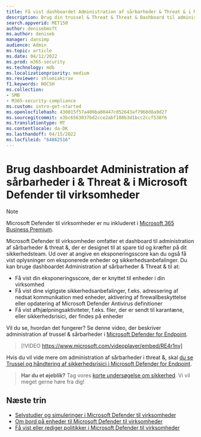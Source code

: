 ```yaml
---
title: Få vist dashboardet Administration af sårbarheder & Threat & i Microsoft Defender til virksomheder
description: Brug din trussel & Threat & Threat & Dashboard til administration af sårbarheder for at se vigtige elementer, der skal håndteres.
search.appverid: MET150
author: denisebmsft
ms.author: deniseb
manager: dansimp
audience: Admin
ms.topic: article
ms.date: 04/12/2022
ms.prod: m365-security
ms.technology: mdb
ms.localizationpriority: medium
ms.reviewer: shlomiakirav
f1.keywords: NOCSH
ms.collection:
- SMB
- M365-security-compliance
ms.custom: intro-get-started
ms.openlocfilehash: 430815f57a409ba00447c052643af7960d8a9d27
ms.sourcegitcommit: e3bc6563037bd2cce2abf108b3d1bcc2ccf538f6
ms.translationtype: MT
ms.contentlocale: da-DK
ms.lasthandoff: 04/15/2022
ms.locfileid: "64862516"
---
```

# <a name="use-your-threat--vulnerability-management-dashboard-in-microsoft-defender-for-business"></a>Brug dashboardet Administration af sårbarheder i & Threat & i Microsoft Defender til virksomheder

> [!NOTE]
> Microsoft Defender til virksomheder er nu inkluderet i [Microsoft 365 Business Premium](../../business-premium/index.md). 

Microsoft Defender til virksomheder omfatter et dashboard til administration af sårbarheder & threat &, der er designet til at spare tid og kræfter på dit sikkerhedsteam. Ud over at angive en eksponeringsscore kan du også få vist oplysninger om eksponerede enheder og sikkerhedsanbefalinger. Du kan bruge dashboardet Administration af sårbarheder & Threat & til at:

- Få vist din eksponeringsscore, der er knyttet til enheder i din virksomhed
- Få vist dine vigtigste sikkerhedsanbefalinger, f.eks. adressering af nedsat kommunikation med enheder, aktivering af firewallbeskyttelse eller opdatering af Microsoft Defender Antivirus definitioner
- Få vist afhjælpningsaktiviteter, f.eks. filer, der er sendt til karantæne, eller sikkerhedsrisici, der findes på enheder

Vil du se, hvordan det fungerer? Se denne video, der beskriver administration af trussel & sårbarheder i [Microsoft Defender for Endpoint](../defender-endpoint/microsoft-defender-endpoint.md).

> [!VIDEO https://www.microsoft.com/videoplayer/embed/RE4r1nv]

Hvis du vil vide mere om administration af sårbarheder i threat &, skal [du se Trussel og håndtering af sikkerhedsrisici i Microsoft Defender for Endpoint](../defender-endpoint/next-gen-threat-and-vuln-mgt.md).

>
> **Har du et øjeblik?**
> Tag vores <a href="https://microsoft.qualtrics.com/jfe/form/SV_0JPjTPHGEWTQr4y" target="_blank">korte undersøgelse om sikkerhed</a>. Vi vil meget gerne høre fra dig!
>

## <a name="next-steps"></a>Næste trin

- [Selvstudier og simuleringer i Microsoft Defender til virksomheder](mdb-tutorials.md)
- [Om bord på enheder til Microsoft Defender til virksomheder](mdb-onboard-devices.md)
- [Få vist eller rediger politikker i Microsoft Defender til virksomheder](mdb-view-edit-create-policies.md)